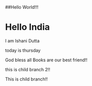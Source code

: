 ##Hello World!!!
# Hello India
I am Ishani Dutta

today is thursday


God bless all
Books are our best friend!!


this is child branch 2!!

This is child branch!!



